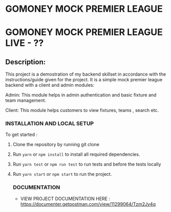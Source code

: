 # GOMONEY MOCK PREMIER LEAGUE

# GOMONEY MOCK PREMIER LEAGUE LIVE - ??

## Description:

This project is a demostration of my backend skillset in accordance with the
instructions/guide given for the project. It is a simple mock premier league backend with a client and admin modules:

Admin: This module helps in admin authentication and basic fixture and team management.

Client: This module helps customers to view fixtures, teams , search etc.

### INSTALLATION AND LOCAL SETUP

To get started :

1. Clone the repository by running git clone <url>

2. Run `yarn` or `npm install` to install all required dependencies.

3. Run `yarn test` or `npm run test` to run tests and before the tests locally

4. Run `yarn start` or `npm start` to run the project.

   ### DOCUMENTATION

   - VIEW PROJECT DOCUMENTATION HERE :
     https://documenter.getpostman.com/view/11299064/Tzm2Jy4q
